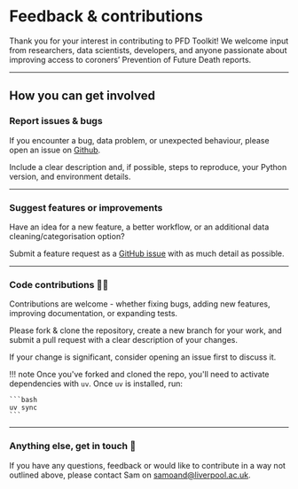 # Feedback & contributions

Thank you for your interest in contributing to PFD Toolkit! We welcome input from researchers, data scientists, developers, and anyone passionate about improving access to coroners’ Prevention of Future Death reports.

---

## How you can get involved

### Report issues & bugs 

If you encounter a bug, data problem, or unexpected behaviour, please open an issue on [Github](https://github.com/Sam-Osian/PFD-toolkit/issues).

Include a clear description and, if possible, steps to reproduce, your Python version, and environment details.

---

### Suggest features or improvements 

Have an idea for a new feature, a better workflow, or an additional data cleaning/categorisation option?

Submit a feature request as a [GitHub issue](https://github.com/Sam-Osian/PFD-toolkit/issues) with as much detail as possible.

---

### Code contributions 🧑‍💻

Contributions are welcome - whether fixing bugs, adding new features, improving documentation, or expanding tests.

Please fork & clone the repository, create a new branch for your work, and submit a pull request with a clear description of your changes.

If your change is significant, consider opening an issue first to discuss it.

!!! note
    Once you've forked and cloned the repo, you'll need to activate dependencies with `uv`. Once `uv` is installed, run:

    ```bash
    uv sync
    ```

---

### Anything else, get in touch 💬

If you have any questions, feedback or would like to contribute in a way not outlined above, please contact Sam on samoand@liverpool.ac.uk.